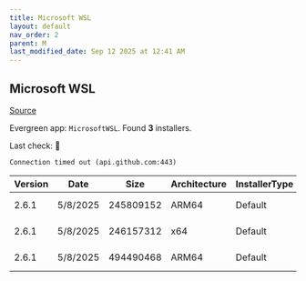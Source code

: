 ```yaml
---
title: Microsoft WSL
layout: default
nav_order: 2
parent: M
last_modified_date: Sep 12 2025 at 12:41 AM
---
```


## Microsoft WSL

[Source](https://github.com/microsoft/wsl/)

Evergreen app: `MicrosoftWSL`. Found **3** installers.

Last check: 🔴
```
Connection timed out (api.github.com:443)
```

| Version | Date     | Size      | Architecture | InstallerType | Type       | URI                                                                                                                                                                                                        |
| ------- | -------- | --------- | ------------ | ------------- | ---------- | ---------------------------------------------------------------------------------------------------------------------------------------------------------------------------------------------------------- |
| 2.6.1   | 5/8/2025 | 245809152 | ARM64        | Default       | msi        | [https://github.com/microsoft/WSL/releases/download/2.6.1/wsl.2.6.1.0.arm64.msi](https://github.com/microsoft/WSL/releases/download/2.6.1/wsl.2.6.1.0.arm64.msi)                                           |
| 2.6.1   | 5/8/2025 | 246157312 | x64          | Default       | msi        | [https://github.com/microsoft/WSL/releases/download/2.6.1/wsl.2.6.1.0.x64.msi](https://github.com/microsoft/WSL/releases/download/2.6.1/wsl.2.6.1.0.x64.msi)                                               |
| 2.6.1   | 5/8/2025 | 494490468 | ARM64        | Default       | msixbundle | [https://github.com/microsoft/WSL/releases/download/2.6.1/Microsoft.WSL_2.6.1.0_x64_ARM64.msixbundle](https://github.com/microsoft/WSL/releases/download/2.6.1/Microsoft.WSL_2.6.1.0_x64_ARM64.msixbundle) |
